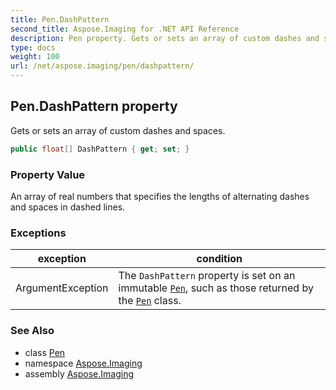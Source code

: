 ```yaml
---
title: Pen.DashPattern
second_title: Aspose.Imaging for .NET API Reference
description: Pen property. Gets or sets an array of custom dashes and spaces
type: docs
weight: 100
url: /net/aspose.imaging/pen/dashpattern/
---
```

## Pen.DashPattern property

Gets or sets an array of custom dashes and spaces.

```csharp
public float[] DashPattern { get; set; }
```

### Property Value

An array of real numbers that specifies the lengths of alternating dashes and spaces in dashed lines.

### Exceptions

| exception | condition |
| --- | --- |
| ArgumentException | The `DashPattern` property is set on an immutable [`Pen`](../), such as those returned by the [`Pen`](../) class. |

### See Also

* class [Pen](../)
* namespace [Aspose.Imaging](../../pen/)
* assembly [Aspose.Imaging](../../../)


